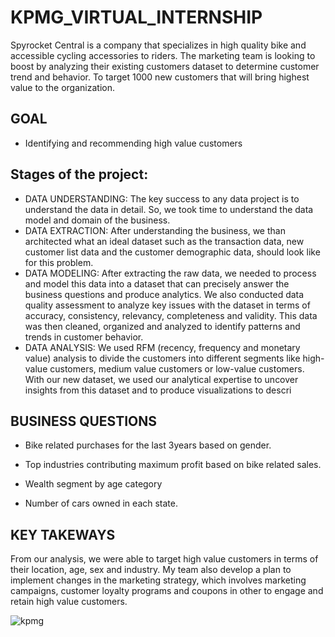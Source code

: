 # KPMG_VIRTUAL_INTERNSHIP

Spyrocket Central is a company that specializes in high quality bike and accessible cycling accessories to riders.
The marketing team is looking to boost by analyzing their existing customers dataset to determine customer trend and behavior.
To target 1000 new customers that will bring highest value to the organization.

## GOAL
  - Identifying and recommending high value customers
 
## Stages of the project:
 - DATA UNDERSTANDING: The key success to any data project is to understand the data in detail. So, we took time to understand the data model and domain of the business.
- DATA EXTRACTION: After understanding the business, we than architected what an ideal dataset such as the transaction data, new customer list data and the customer demographic data, should look like for this problem.
- DATA MODELING: After extracting the raw data, we needed to process and model this data into a dataset that can precisely answer the business questions and produce analytics. We also conducted data quality assessment to analyze key issues with the dataset in terms of accuracy, consistency, relevancy, completeness and validity. This data was then cleaned, organized and analyzed to identify patterns and trends in customer behavior.
 - DATA ANALYSIS: We used RFM (recency, frequency and monetary value) analysis to divide the customers into different segments like high-value customers, medium value customers or low-value customers. With our new dataset, we used our analytical expertise to uncover insights from this dataset and to produce visualizations to descri


## BUSINESS QUESTIONS

  - Bike related purchases for the last 3years based on gender.

  -  Top industries contributing maximum profit based on bike related sales.

  -  Wealth segment by age category

  -   Number of cars owned in each state.
## KEY TAKEWAYS
From our analysis, we were able to target high value customers in terms of their location, age, sex and industry. My team also develop a plan to implement changes in the marketing strategy, which involves marketing campaigns, customer loyalty programs and coupons in other to engage and retain high value customers.

![kpmg](https://user-images.githubusercontent.com/100838547/216975400-6c9e228f-ce45-4bfc-b035-0a94e46da07c.png)
